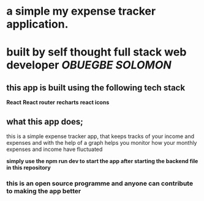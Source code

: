 # a simple my expense tracker application.
# built by self thought full stack web developer ***OBUEGBE SOLOMON***

## this app is built using the following tech stack 
**React**
**React router**
**recharts**
**react icons**

## what this app does;
this is a simple expense tracker app, that keeps tracks of your income and expenses  and with the help of a graph helps you monitor how your monthly expenses and income have fluctuated 

**simply use the npm run dev to start the app after starting the backend file in this repository**

### this is an open source programme and anyone can contribute to making the app better